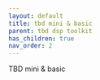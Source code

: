 ```yaml
---
layout: default
title: tbd mini & basic
parent: tbd dsp toolkit
has_children: true
nav_order: 2
---
```


TBD mini & basic